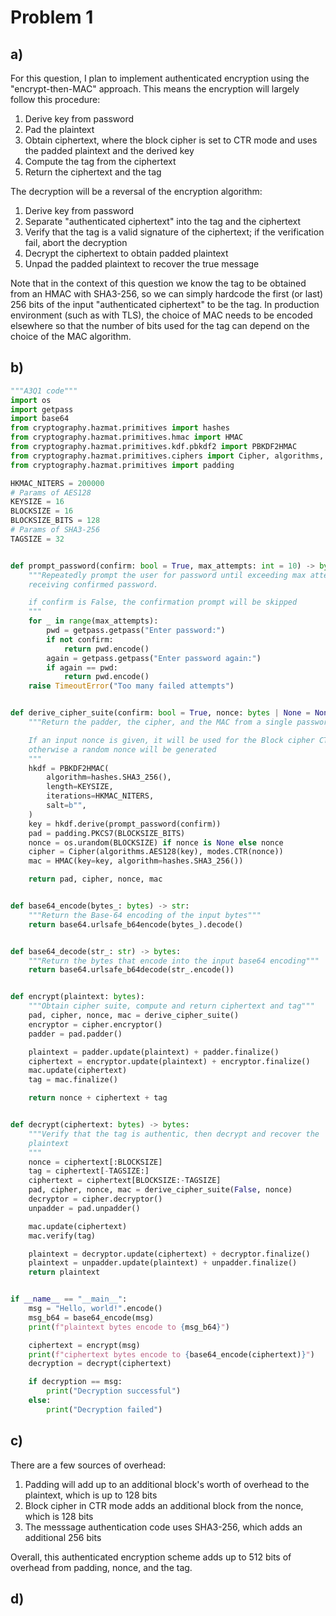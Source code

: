 # Problem 1

## a)
For this question, I plan to implement authenticated encryption using the "encrypt-then-MAC" approach. This means the encryption will largely follow this procedure:

1. Derive key from password
2. Pad the plaintext
3. Obtain ciphertext, where the block cipher is set to CTR mode and uses the padded plaintext and the derived key
4. Compute the tag from the ciphertext
5. Return the ciphertext and the tag

The decryption will be a reversal of the encryption algorithm:

1. Derive key from password
2. Separate "authenticated ciphertext" into the tag and the ciphertext
3. Verify that the tag is a valid signature of the ciphertext; if the verification fail, abort the decryption
4. Decrypt the ciphertext to obtain padded plaintext
5. Unpad the padded plaintext to recover the true message


Note that in the context of this question we know the tag to be obtained from an HMAC with SHA3-256, so we can simply hardcode the first (or last) 256 bits of the input "authenticated ciphertext" to be the tag. In production environment (such as with TLS), the choice of MAC needs to be encoded elsewhere so that the number of bits used for the tag can depend on the choice of the MAC algorithm.

## b)
```python
"""A3Q1 code"""
import os
import getpass
import base64
from cryptography.hazmat.primitives import hashes
from cryptography.hazmat.primitives.hmac import HMAC
from cryptography.hazmat.primitives.kdf.pbkdf2 import PBKDF2HMAC
from cryptography.hazmat.primitives.ciphers import Cipher, algorithms, modes
from cryptography.hazmat.primitives import padding

HKMAC_NITERS = 200000
# Params of AES128
KEYSIZE = 16
BLOCKSIZE = 16
BLOCKSIZE_BITS = 128
# Params of SHA3-256
TAGSIZE = 32


def prompt_password(confirm: bool = True, max_attempts: int = 10) -> bytes:
    """Repeatedly prompt the user for password until exceeding max attempts or
    receiving confirmed password.

    if confirm is False, the confirmation prompt will be skipped
    """
    for _ in range(max_attempts):
        pwd = getpass.getpass("Enter password:")
        if not confirm:
            return pwd.encode()
        again = getpass.getpass("Enter password again:")
        if again == pwd:
            return pwd.encode()
    raise TimeoutError("Too many failed attempts")


def derive_cipher_suite(confirm: bool = True, nonce: bytes | None = None):
    """Return the padder, the cipher, and the MAC from a single password

    If an input nonce is given, it will be used for the Block cipher CTR mode;
    otherwise a random nonce will be generated
    """
    hkdf = PBKDF2HMAC(
        algorithm=hashes.SHA3_256(),
        length=KEYSIZE,
        iterations=HKMAC_NITERS,
        salt=b"",
    )
    key = hkdf.derive(prompt_password(confirm))
    pad = padding.PKCS7(BLOCKSIZE_BITS)
    nonce = os.urandom(BLOCKSIZE) if nonce is None else nonce
    cipher = Cipher(algorithms.AES128(key), modes.CTR(nonce))
    mac = HMAC(key=key, algorithm=hashes.SHA3_256())

    return pad, cipher, nonce, mac


def base64_encode(bytes_: bytes) -> str:
    """Return the Base-64 encoding of the input bytes"""
    return base64.urlsafe_b64encode(bytes_).decode()


def base64_decode(str_: str) -> bytes:
    """Return the bytes that encode into the input base64 encoding"""
    return base64.urlsafe_b64decode(str_.encode())


def encrypt(plaintext: bytes):
    """Obtain cipher suite, compute and return ciphertext and tag"""
    pad, cipher, nonce, mac = derive_cipher_suite()
    encryptor = cipher.encryptor()
    padder = pad.padder()

    plaintext = padder.update(plaintext) + padder.finalize()
    ciphertext = encryptor.update(plaintext) + encryptor.finalize()
    mac.update(ciphertext)
    tag = mac.finalize()

    return nonce + ciphertext + tag


def decrypt(ciphertext: bytes) -> bytes:
    """Verify that the tag is authentic, then decrypt and recover the
    plaintext
    """
    nonce = ciphertext[:BLOCKSIZE]
    tag = ciphertext[-TAGSIZE:]
    ciphertext = ciphertext[BLOCKSIZE:-TAGSIZE]
    pad, cipher, nonce, mac = derive_cipher_suite(False, nonce)
    decryptor = cipher.decryptor()
    unpadder = pad.unpadder()

    mac.update(ciphertext)
    mac.verify(tag)

    plaintext = decryptor.update(ciphertext) + decryptor.finalize()
    plaintext = unpadder.update(plaintext) + unpadder.finalize()
    return plaintext


if __name__ == "__main__":
    msg = "Hello, world!".encode()
    msg_b64 = base64_encode(msg)
    print(f"plaintext bytes encode to {msg_b64}")

    ciphertext = encrypt(msg)
    print(f"ciphertext bytes encode to {base64_encode(ciphertext)}")
    decryption = decrypt(ciphertext)

    if decryption == msg:
        print("Decryption successful")
    else:
        print("Decryption failed")
```

## c)
There are a few sources of overhead:

1. Padding will add up to an additional block's worth of overhead to the plaintext, which is up to 128 bits
2. Block cipher in CTR mode adds an additional block from the nonce, which is 128 bits
3. The messsage authentication code uses SHA3-256, which adds an additional 256 bits

Overall, this authenticated encryption scheme adds up to 512 bits of overhead from padding, nonce, and the tag.

## d)
